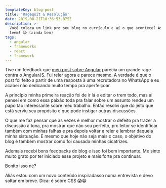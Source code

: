 ```yaml
---
templateKey: blog-post
title: 'Ragequit & Resolução'
date: 2019-08-21T10:36:53.875Z
description: >-
  Você coloca um link pro seu blog no currículo e aí o que acontece? As pessoas
  leem! 😉 (ainda bem)
tags:
  - angular
  - frameworks
  - react
  - framework
---
```


Tive um feedback que
[meu post sobre Angular](/2019-08-21-por-que-nao-escolher-angular) parecia um
grande rage contra o AngularJS. Fui reler agora e parece mesmo. A verdade é que
o post foi feito a partir de uma resposta à uma recrutadora no WhatsApp e eu
acabei não dedicando muito tempo pra aperfeiçoar.

A princípio minha primeira reação foi de ir lá e editar o trem todo, mas aí
pensei em como essa paixão toda pra falar sobre um assunto rendeu um papo tão
interessante sobre meu trabalho. Então resolvi que do jeito que está serviu seu
propósito e que pode instigar outras discussões.

O que me faz pensar que às vezes é melhor mostrar o defeito pra trazer a
discussão à tona, pra mostrar que não sou perfeito, pro leitor se identificar
também com minhas falhas e pra depois voltar e reler e lembrar daquela minha
sistuação. E mesmo que hoje não seja mais o caso, o objetivo do blog é também
mostrar como foi causado minhas cicatrizes.

Ademais recebi bons feedbacks do blog e isso foi bem importante. Me sinto muito
grato por ter iniciado esse projeto e mais forte pra continuar.

Bonito isso né?

Aliás estou com um novo conteúdo inspiradasso numa entrevista e devo soltar
em breve. Dica: é sobre CSS 😱😁
